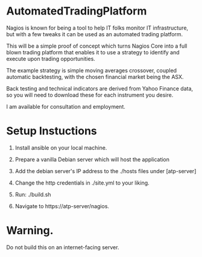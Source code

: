 # AutomatedTradingPlatform

Nagios is known for being a tool to help IT folks monitor IT infrastructure, but with a few tweaks it can be used as an automated trading platform.

This will be a simple proof of concept which turns Nagios Core into a full blown trading platform that enables it to use a strategy to identify and execute upon trading opportunities.

The example strategy is simple moving averages crossover, coupled automatic backtesting, with the chosen financial market being the ASX.

Back testing and technical indicators are derived from Yahoo Finance data, so you will need to download these for each instrument you desire.

I am available for consultation and employment. 

# Setup Instuctions

1. Install ansible on your local machine.

2. Prepare a vanilla Debian server which will host the application

3. Add the debian server's IP address to the ./hosts files under [atp-server]

4. Change the http credentials in ./site.yml to your liking.

5. Run: ./build.sh

6. Navigate to https://atp-server/nagios.

# Warning.

Do not build this on an internet-facing server.
